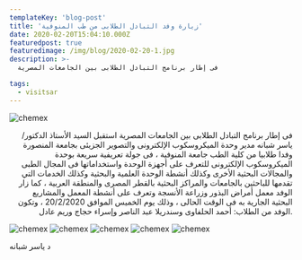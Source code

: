 ```yaml
---
templateKey: 'blog-post'
title: 'زيارة وفد التبادل الطلابى من طب المنوفية'
date: 2020-02-20T15:04:10.000Z
featuredpost: true
featuredimage: /img/blog/2020-02-20-1.jpg
description: >-
  فى إطار برنامج التبادل الطلابى بين الجامعات المصرية

tags:
  - visitsar
---
```


![chemex](/img/blog/2020-02-20-2.jpg)

<p style="text-align: right;">
فى إطار برنامج التبادل الطلابى بين الجامعات المصرية استقبل السيد الأستاذ الدكتور/ ياسر شبانه مدير وحدة الميكروسكوب الإلكترونى والتصوير الجزيئى بجامعة المنصورة وفدا طلابيا من كلية الطب جامعة المنوفية ، فى جولة تعريفية سريعة بوحدة الميكروسكوب الإلكترونى للتعرف على أجهزة الوحدة واستخداماتها فى المجال الطبى والمجالات البحثية الأخرى وكذلك أنشطة الوحدة العلمية والبحثية وكذلك الخدمات التي تقدمها للباحثين بالجامعات والمراكز البحثية بالقطر المصرى والمنطقة العربية ، كما زار الوفد معمل أمراض البذور وزراعة الأنسجة وتعرف على أنشطة المعمل والمشاريع البحثية الجارية به فى الوقت الحالى ، وذلك يوم الخميس الموافق 20/2/2020 ، وتكون الوفد من الطلاب: أحمد الحلفاوى وسندريلا عبد الناصر وإسراء حجاج وريم عادل.
</p>

![chemex](/img/blog/2020-02-20-3.jpg)
![chemex](/img/blog/2020-02-20-4.jpg)
![chemex](/img/blog/2020-02-20-5.jpg)
![chemex](/img/blog/2020-02-20-6.jpg)
![chemex](/img/blog/2020-02-20-7.jpg)

د ياسر شبانه
